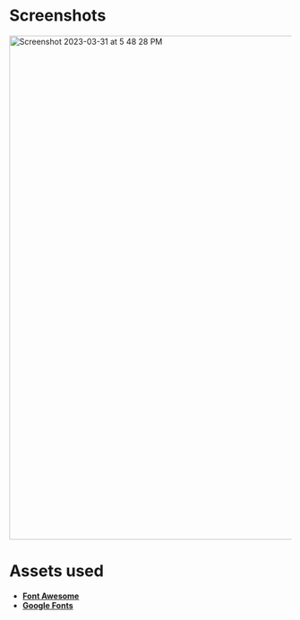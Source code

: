 # Screenshots
<img width="900" alt="Screenshot 2023-03-31 at 5 48 28 PM" src="https://user-images.githubusercontent.com/42660669/229238916-8d578075-6a84-47d8-9729-7a6bd4927e10.png">

# Assets used
- [**Font Awesome**](https://fontawesome.com/)
- [**Google Fonts**](https://fonts.google.com/)

